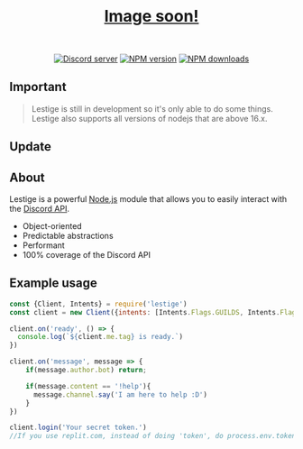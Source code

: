 <div align="center">
  <br />
  <p>
    <a href="https://discord.gg/YM9KxHpcWb"><h1>Image soon!</h1></a>
  </p>
  <br />
  <p>
    <a href="https://discord.gg/YM9KxHpcWb"><img src="https://img.shields.io/discord/863339994000654346?color=5865F2&logo=discord&logoColor=white" alt="Discord server" /></a>
    <a href="https://www.npmjs.com/package/lestige"><img src="https://img.shields.io/npm/v/lestige.svg?maxAge=3600" alt="NPM version" /></a>
    <a href="https://www.npmjs.com/package/lestige"><img src="https://img.shields.io/npm/dt/lestige.svg?maxAge=3600" alt="NPM downloads" /></a>
  </p>
</div>


## Important
> Lestige is still in development so it's only able to do some things. <br>
> Lestige also supports all versions of nodejs that are above 16.x.

## Update



## About

Lestige is a powerful [Node.js](https://nodejs.org) module that allows you to easily interact with the
[Discord API](https://discord.com/developers/docs/intro).

- Object-oriented
- Predictable abstractions
- Performant
- 100% coverage of the Discord API



## Example usage


```js
const {Client, Intents} = require('lestige')
const client = new Client({intents: [Intents.Flags.GUILDS, Intents.Flags.GUILD_MESSAGES, Intents.Flags.GUILD_MESSAGE_REACTIONS]})

client.on('ready', () => {
  console.log(`${client.me.tag} is ready.`)
})

client.on('message', message => {
    if(message.author.bot) return;

    if(message.content == '!help'){
      message.channel.say('I am here to help :D')
    }
})

client.login('Your secret token.')
//If you use replit.com, instead of doing 'token', do process.env.token.
```
